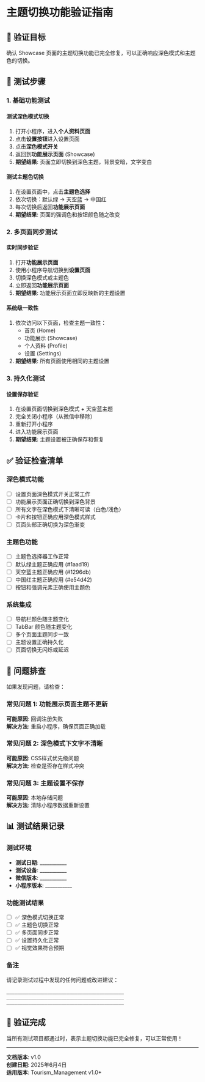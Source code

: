 # 主题切换功能验证指南

## 🎯 验证目标
确认 Showcase 页面的主题切换功能已完全修复，可以正确响应深色模式和主题色的切换。

## 📱 测试步骤

### 1. 基础功能测试

#### 测试深色模式切换
1. 打开小程序，进入**个人资料页面**
2. 点击**设置按钮**进入设置页面
3. 点击**深色模式开关**
4. 返回到**功能展示页面** (Showcase)
5. **期望结果**: 页面立即切换到深色主题，背景变暗，文字变白

#### 测试主题色切换  
1. 在设置页面中，点击**主题色选择**
2. 依次切换：默认绿 → 天空蓝 → 中国红
3. 每次切换后返回**功能展示页面**
4. **期望结果**: 页面的强调色和按钮颜色随之改变

### 2. 多页面同步测试

#### 实时同步验证
1. 打开**功能展示页面**
2. 使用小程序导航切换到**设置页面**
3. 切换深色模式或主题色
4. 立即返回**功能展示页面**
5. **期望结果**: 功能展示页面立即反映新的主题设置

#### 系统级一致性
1. 依次访问以下页面，检查主题一致性：
   - 首页 (Home)
   - 功能展示 (Showcase) 
   - 个人资料 (Profile)
   - 设置 (Settings)
2. **期望结果**: 所有页面使用相同的主题设置

### 3. 持久化测试

#### 设置保存验证
1. 在设置页面切换到深色模式 + 天空蓝主题
2. 完全关闭小程序（从微信中移除）
3. 重新打开小程序
4. 进入功能展示页面
5. **期望结果**: 主题设置被正确保存和恢复

## ✅ 验证检查清单

### 深色模式功能
- [ ] 设置页面深色模式开关正常工作
- [ ] 功能展示页面正确切换到深色背景  
- [ ] 所有文字在深色模式下清晰可读（白色/浅色）
- [ ] 卡片和按钮正确应用深色模式样式
- [ ] 页面头部正确切换为深色渐变

### 主题色功能
- [ ] 主题色选择器工作正常
- [ ] 默认绿主题正确应用 (#1aad19)
- [ ] 天空蓝主题正确应用 (#1296db)  
- [ ] 中国红主题正确应用 (#e54d42)
- [ ] 按钮和强调元素正确使用主题色

### 系统集成
- [ ] 导航栏颜色随主题变化
- [ ] TabBar 颜色随主题变化
- [ ] 多个页面主题同步一致
- [ ] 主题设置正确持久化
- [ ] 页面切换无闪烁或延迟

## 🚨 问题排查

如果发现问题，请检查：

### 常见问题 1: 功能展示页面主题不更新
**可能原因**: 回调注册失败  
**解决方法**: 重启小程序，确保页面正确加载

### 常见问题 2: 深色模式下文字不清晰
**可能原因**: CSS样式优先级问题  
**解决方法**: 检查是否存在样式冲突

### 常见问题 3: 主题设置不保存
**可能原因**: 本地存储问题  
**解决方法**: 清除小程序数据重新设置

## 📊 测试结果记录

### 测试环境
- **测试日期**: ___________
- **测试设备**: ___________  
- **微信版本**: ___________
- **小程序版本**: ___________

### 功能测试结果
- [ ] ✅ 深色模式切换正常
- [ ] ✅ 主题色切换正常  
- [ ] ✅ 多页面同步正常
- [ ] ✅ 设置持久化正常
- [ ] ✅ 视觉效果符合预期

### 备注
请记录测试过程中发现的任何问题或改进建议：

```
___________________________________________
___________________________________________
___________________________________________
```

## 🎉 验证完成

当所有测试项目都通过时，表示主题切换功能已完全修复，可以正常使用！

---
**文档版本**: v1.0  
**创建日期**: 2025年6月4日  
**适用版本**: Tourism_Management v1.0+
